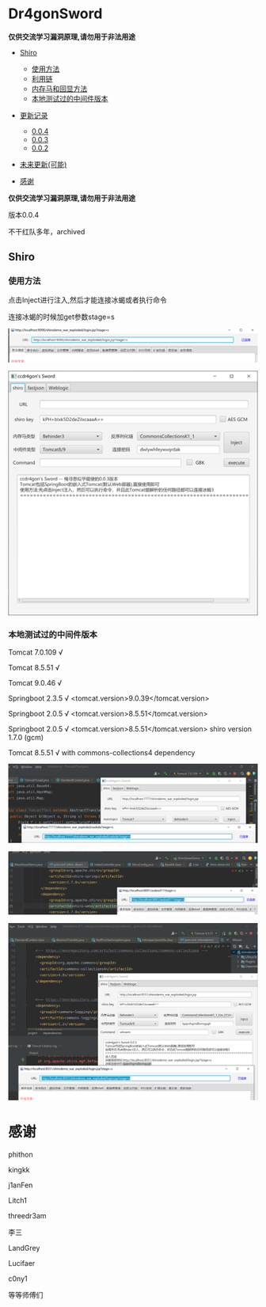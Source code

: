 # Dr4gonSword

**仅供交流学习漏洞原理,请勿用于非法用途**

- [Shiro](#shiro)
  + [使用方法](#----)
  + [利用链](#---)
  + [内存马和回显方法](#--------)
  + [本地测试过的中间件版本](#-----------)

- [更新记录](#----)
  * [0.0.4](#004)
  * [0.0.3](#003)
  * [0.0.2](#002)
- [未来更新(可能)](#--------)
- [感谢](#--)

**仅供交流学习漏洞原理,请勿用于非法用途**

版本0.0.4

不干红队多年，archived

## Shiro


### 使用方法

点击Inject进行注入,然后才能连接冰蝎或者执行命令

连接冰蝎的时候加get参数stage=s

![2](./images/2.png)

![1](./images/1.png)

### 本地测试过的中间件版本

Tomcat 7.0.109 √

Tomcat 8.5.51 √

Tomcat 9.0.46 √

Springboot 2.3.5 √  <tomcat.version>9.0.39</tomcat.version> 

Springboot 2.0.5 √ <tomcat.version>8.5.51</tomcat.version>

Springboot 2.0.5 √ <tomcat.version>8.5.51</tomcat.version> shiro version 1.7.0 (gcm)

Tomcat 8.5.51 √ with commons-collections4 dependency

![3](./images/3.png)

![4](./images/4.png)

![6](./images/6.png)

# 感谢

phithon

kingkk

j1anFen

Litch1

threedr3am

李三

LandGrey

Lucifaer

c0ny1

等等师傅们

